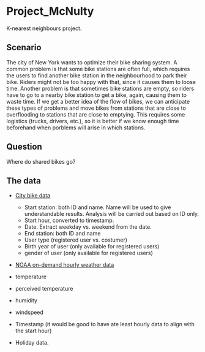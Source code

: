 # Project_McNulty
K-nearest neighbours project.

## Scenario

The city of New York wants to optimize their bike sharing system. A common problem is that some bike stations are often full, which requires the users to find another bike station in the neighbourhood to park their bike. Riders might not be too happy with that, since it causes them to loose time. Another problem is that sometimes bike stations are empty, so riders have to go to a nearby bike station to get a bike, again, causing them to waste time. If we get a better idea of the flow of bikes, we can anticipate these types of problems and move bikes from stations that are close to overflooding to stations that are close to emptying. This requires some logistics (trucks, drivers, etc.), so it is better if we know enough time beforehand when porblems will arise in which stations. 

## Question
Where do shared bikes go?

## The data

* [City bike data](https://s3.amazonaws.com/tripdata/index.html)
  * Start station: both ID and name. Name will be used to give understandable results. Analysis will be carried out based on ID only.
  * Start hour, converted to timestamp.
  * Date. Extract weekday vs. weekend from the date.
  * End station: both ID and name
  * User type (registered user vs. costumer)
  * Birth year of user (only available for registered users)
  * gender of user (only available for registered users)
  
 * [NOAA on-demand hourly weather data](https://www7.ncdc.noaa.gov/CDO/cdopoemain.cmd?datasetabbv=DS3505&countryabbv=&georegionabbv=NAMER&resolution=40)
  * temperature
  * perceived temperature
  * humidity
  * windspeed
  * Timestamp (it would be good to have ate least hourly data to align with the start hour)

* Holiday data. 
